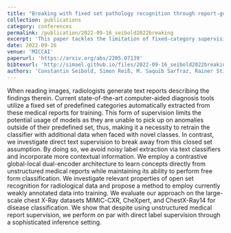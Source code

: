 ```yaml
---
title: "Breaking with fixed set pathology recognition through report-guided contrastive training"
collection: publications
category: conferences
permalink: /publication/2022-09-16_seibold2022breaking
excerpt: 'This paper tackles the limitation of fixed-category supervision in radiology image classification by using direct text supervision from unstructured medical reports. It introduces a contrastive global-local dual-encoder to learn concepts without relying on predefined labels, enabling open set recognition and better use of weakly annotated data. Evaluated on large chest X-ray datasets, the approach matches performance of traditional label-supervised methods while allowing free-form classification.'
date: 2022-09-16
venue: 'MICCAI'
paperurl: 'https://arxiv.org/abs/2205.07139'
bibtexurl: 'http://simael.github.io/files/2022-09-16_seibold2022breaking.bib'
authors: 'Constantin Seibold, Simon Reiß, M. Saquib Sarfraz, Rainer Stiefelhagen, Jens Kleesiek.'
---
```

When reading images, radiologists generate text reports describing the findings therein. Current state-of-the-art computer-aided diagnosis tools utilize a fixed set of predefined categories automatically extracted from these medical reports for training. This form of supervision limits the potential usage of models as they are unable to pick up on anomalies outside of their predefined set, thus, making it a necessity to retrain the classifier with additional data when faced with novel classes. In contrast, we investigate direct text supervision to break away from this closed set assumption. By doing so, we avoid noisy label extraction via text classifiers and incorporate more contextual information.
We employ a contrastive global-local dual-encoder architecture to learn concepts directly from unstructured medical reports while maintaining its ability to perform free form classification.
We investigate relevant properties of open set recognition for radiological data and propose a method to employ currently weakly annotated data into training.
We evaluate our approach on the large-scale chest X-Ray datasets MIMIC-CXR, CheXpert, and ChestX-Ray14 for disease classification. We show that despite using unstructured medical report supervision, we perform on par with direct label supervision through a sophisticated inference setting.
